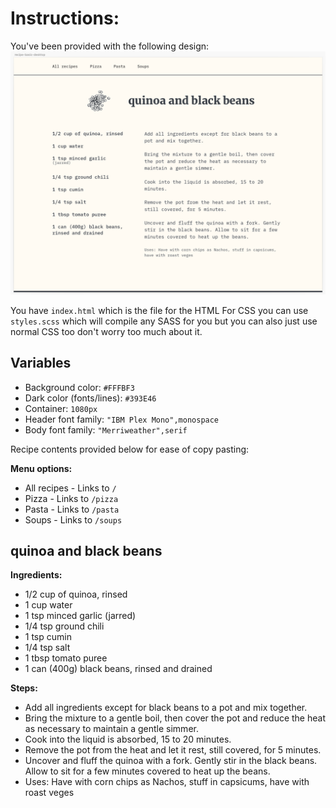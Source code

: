 # Instructions:
You've been provided with the following design:
![](./recipe.png)

You have `index.html` which is the file for the HTML
For CSS you can use `styles.scss` which will compile any SASS for you but you can also just use normal CSS too don't worry too much about it.

## Variables
- Background color: `#FFFBF3`
- Dark color (fonts/lines): `#393E46`
- Container: `1080px`
- Header font family: `"IBM Plex Mono",monospace`
- Body font family: `"Merriweather",serif`

Recipe contents provided below for ease of copy pasting:

**Menu options:**
- All recipes - Links to `/`
- Pizza - Links to `/pizza`
- Pasta - Links to `/pasta`
- Soups - Links to `/soups`

## quinoa and black beans
**Ingredients:**
- 1/2 cup of quinoa, rinsed  
- 1 cup water  
- 1 tsp minced garlic (jarred)  
- 1/4 tsp ground chili   
- 1 tsp cumin  
- 1/4 tsp salt  
- 1 tbsp tomato puree  
- 1 can (400g) black beans, rinsed and drained  

**Steps:**
- Add all ingredients except for black beans to a pot and mix together.
- Bring the mixture to a gentle boil, then cover the pot and reduce the heat as necessary to maintain a gentle simmer. 
- Cook into the liquid is absorbed, 15 to 20 minutes.
- Remove the pot from the heat and let it rest, still covered, for 5 minutes. 
- Uncover and fluff the quinoa with a fork. Gently stir in the black beans. Allow to sit for a few minutes covered to heat up the beans.
- Uses: Have with corn chips as Nachos, stuff in capsicums, have with roast veges
